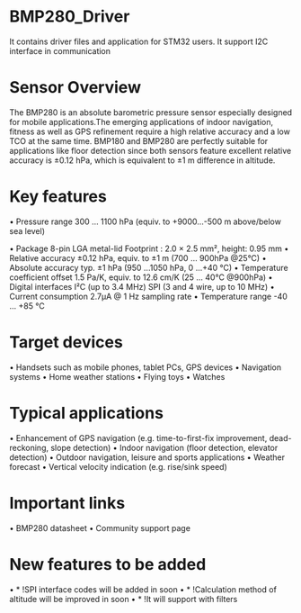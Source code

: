 # BMP280_Driver
 It contains driver files and application for STM32 users. It support I2C interface in communication

# Sensor Overview
The BMP280 is an absolute barometric pressure sensor especially designed for mobile applications.The emerging applications of indoor navigation, fitness as well as GPS refinement require a high relative accuracy and a low TCO at the same time. BMP180 and BMP280 are perfectly suitable for applications like floor detection since both sensors feature excellent relative accuracy is ±0.12 hPa, which is equivalent to ±1 m difference in altitude.

# Key features
• Pressure range 300 … 1100 hPa (equiv. to +9000…-500 m above/below sea level)
 
• Package 8-pin LGA metal-lid Footprint : 2.0 × 2.5 mm², height: 0.95 mm
• Relative accuracy ±0.12 hPa, equiv. to ±1 m (700 … 900hPa @25°C) 
• Absolute accuracy typ. ±1 hPa (950 ...1050 hPa, 0 ...+40 °C) 
• Temperature coefficient offset 1.5 Pa/K, equiv. to 12.6 cm/K (25 ... 40°C @900hPa) 
• Digital interfaces I²C (up to 3.4 MHz) SPI (3 and 4 wire, up to 10 MHz) 
• Current consumption 2.7µA @ 1 Hz sampling rate • Temperature range -40 … +85 °C

# Target devices 
• Handsets such as mobile phones, tablet PCs, GPS devices 
• Navigation systems
• Home weather stations 
• Flying toys 
• Watches

# Typical applications
•	Enhancement of GPS navigation (e.g. time-to-first-fix improvement, dead-reckoning, slope detection) 
•	Indoor navigation (floor detection, elevator detection) 
•	Outdoor navigation, leisure and sports applications 
•	Weather forecast 
•	Vertical velocity indication (e.g. rise/sink speed)

# Important links
•	BMP280 datasheet
•	Community support page

# New features to be added
•	 * !SPI interface codes will be added in soon
•	 * !Calculation method of altitude will be improved in soon
•	 * !It will support with filters

